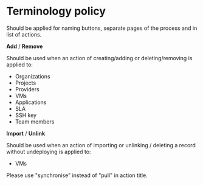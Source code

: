 # Terminology policy

Should be applied for naming buttons, separate pages of the process and in list of actions.

**Add** / **Remove**

Should be used when an action of creating/adding or deleting/removing is
applied to:

* Organizations
* Projects
* Providers
* VMs
* Applications
* SLA
* SSH key
* Team members

**Import** / **Unlink**

Should be used when an action of importing or unlinking / deleting a record without
undeploying is applied to:

* VMs

Please use "synchronise" instead of "pull" in action title.
